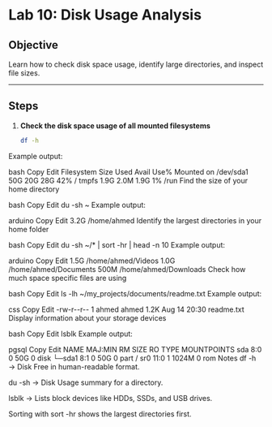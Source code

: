 # Lab 10: Disk Usage Analysis

## Objective
Learn how to check disk space usage, identify large directories, and inspect file sizes.

---

## Steps

1. **Check the disk space usage of all mounted filesystems**
   ```bash
   df -h
Example output:

bash
Copy
Edit
Filesystem      Size  Used Avail Use% Mounted on
/dev/sda1        50G   20G   28G  42% /
tmpfs           1.9G  2.0M  1.9G   1% /run
Find the size of your home directory

bash
Copy
Edit
du -sh ~
Example output:

arduino
Copy
Edit
3.2G    /home/ahmed
Identify the largest directories in your home folder

bash
Copy
Edit
du -sh ~/* | sort -hr | head -n 10
Example output:

arduino
Copy
Edit
1.5G    /home/ahmed/Videos
1.0G    /home/ahmed/Documents
500M    /home/ahmed/Downloads
Check how much space specific files are using

bash
Copy
Edit
ls -lh ~/my_projects/documents/readme.txt
Example output:

css
Copy
Edit
-rw-r--r-- 1 ahmed ahmed 1.2K Aug 14 20:30 readme.txt
Display information about your storage devices

bash
Copy
Edit
lsblk
Example output:

pgsql
Copy
Edit
NAME   MAJ:MIN RM  SIZE RO TYPE MOUNTPOINTS
sda      8:0    0   50G  0 disk
└─sda1   8:1    0   50G  0 part /
sr0     11:0    1 1024M  0 rom
Notes
df -h → Disk Free in human-readable format.

du -sh → Disk Usage summary for a directory.

lsblk → Lists block devices like HDDs, SSDs, and USB drives.

Sorting with sort -hr shows the largest directories first.
